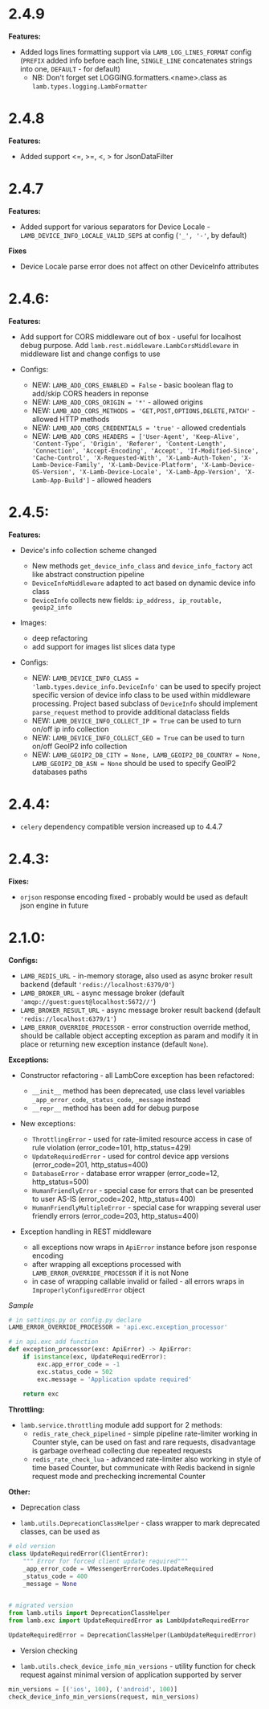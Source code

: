 # 2.4.9
**Features:**
* Added logs lines formatting support via `LAMB_LOG_LINES_FORMAT` config (`PREFIX` added info before each line, `SINGLE_LINE` concatenates strings into one, `DEFAULT` - for default)
  * NB: Don't forget set LOGGING.formatters.\<name>.class as `lamb.types.logging.LambFormatter`

# 2.4.8
**Features:**
* Added support <=, >=, <, > for JsonDataFilter

# 2.4.7
**Features:**
* Added support for various separators for Device Locale - `LAMB_DEVICE_INFO_LOCALE_VALID_SEPS` at config (`'_', '-'`, by default)

**Fixes**
* Device Locale parse error does not affect on other DeviceInfo attributes


# 2.4.6:

**Features:**
* Add support for CORS middleware out of box - useful for localhost debug purpose. Add `lamb.rest.middleware.LambCorsMiddleware` in middleware list and change configs to use

* Configs:
  - NEW: `LAMB_ADD_CORS_ENABLED = False` - basic boolean flag to add/skip CORS headers in reponse
  - NEW: `LAMB_ADD_CORS_ORIGIN = '*'` - allowed origins
  - NEW: `LAMB_ADD_CORS_METHODS = 'GET,POST,OPTIONS,DELETE,PATCH'` - allowed HTTP methods 
  - NEW: `LAMB_ADD_CORS_CREDENTIALS = 'true'` - allowed credentials 
  - NEW: `LAMB_ADD_CORS_HEADERS = ['User-Agent', 'Keep-Alive', 'Content-Type', 'Origin', 'Referer', 'Content-Length', 'Connection', 'Accept-Encoding', 'Accept', 'If-Modified-Since', 'Cache-Control', 'X-Requested-With', 'X-Lamb-Auth-Token', 'X-Lamb-Device-Family', 'X-Lamb-Device-Platform', 'X-Lamb-Device-OS-Version', 'X-Lamb-Device-Locale', 'X-Lamb-App-Version', 'X-Lamb-App-Build']` - allowed headers


# 2.4.5:

**Features:**

* Device's info collection scheme changed
  - New methods `get_device_info_class` and `device_info_factory` act like abstract construction pipeline
  - `DeviceInfoMiddleware` adapted to act based on dynamic device info class
  - `DeviceInfo` collects new fields: `ip_address, ip_routable, geoip2_info`

* Images:
  - deep refactoring
  - add support for images list slices data type

* Configs:
  - NEW: `LAMB_DEVICE_INFO_CLASS = 'lamb.types.device_info.DeviceInfo'`  can be used to specify project specific version of device info class to be used within middleware processing. Project based subclass of `DeviceInfo` should implement `parse_request` method to provide additional dataclass fields
  - NEW: `LAMB_DEVICE_INFO_COLLECT_IP = True` can be used to turn on/off ip info collection
  - NEW: `LAMB_DEVICE_INFO_COLLECT_GEO = True` can be used to turn on/off GeoIP2 info collection
  - NEW: `LAMB_GEOIP2_DB_CITY = None, LAMB_GEOIP2_DB_COUNTRY = None, LAMB_GEOIP2_DB_ASN = None` should be used to specify GeoIP2 databases paths 

# 2.4.4:

* `celery` dependency compatible version increased up to 4.4.7
  
# 2.4.3:

**Fixes:**

* `orjson` response encoding fixed - probably would be used as default json engine in future 
 

# 2.1.0:

**Configs:**

* `LAMB_REDIS_URL` - in-memory storage, also used as async broker result backend (default `'redis://localhost:6379/0'`)
* `LAMB_BROKER_URL` - async message broker (default `'amqp://guest:guest@localhost:5672//'`)
* `LAMB_BROKER_RESULT_URL` - async message broker result backend (default `'redis://localhost:6379/1'`)
* `LAMB_ERROR_OVERRIDE_PROCESSOR` - error construction override method, should be callable object accepting exception as param and modify it in place or returning new exception instance (default `None`). 

**Exceptions:**

* Constructor refactoring - all LambCore exception has been refactored:
  - `__init__` method has been deprecated, use class level variables `_app_error_code`,`_status_code`, `_message` instead
  - `__repr__` method has been add for debug purpose
* New exceptions:
  -  `ThrottlingError` - used for rate-limited resource access in case of rule violation (error_code=101, http_status=429)
  -  `UpdateRequiredError` - used for control device app versions (error_code=201, http_status=400)
  -  `DatabaseError` - database error wrapper (error_code=12, http_status=500)
  -  `HumanFriendlyError` - special case for errors that can be presented to user AS-IS (error_code=202, http_status=400)
  -  `HumanFriendlyMultipleError` - special case for wrapping several user friendly errors (error_code=203, http_status=400)

* Exception handling in REST middleware
  -  all exceptions now wraps in `ApiError` instance before json response encoding
  -  after wrapping all exceptions processed with `LAMB_ERROR_OVERRIDE_PROCESSOR` if it is not None
  -  in case of wrapping callable invalid or failed - all errors wraps in `ImproperlyConfiguredError` object

*Sample*  

```python
# in settings.py or config.py declare
LAMB_ERROR_OVERRIDE_PROCESSOR = 'api.exc.exception_processor'

# in api.exc add function
def exception_processor(exc: ApiError) -> ApiError:
    if isinstance(exc, UpdateRequiredError):
        exc.app_error_code = -1
        exc.status_code = 502
        exc.message = 'Application update required'
        
    return exc
```

**Throttling:**

* `lamb.service.throttling` module add support for 2 methods:
	- `redis_rate_check_pipelined` - simple pipeline rate-limiter working in Counter style, can be used on fast and rare requests, disadvantage is garbage overhead collecting due repeated requests
	- `redis_rate_check_lua` - advanced rate-limiter also working in style of time based Counter, but communicate with Redis backend in signle request mode and prechecking incremental Counter

**Other:**

* Deprecation class 
 - `lamb.utils.DeprecationClassHelper` - class wrapper to mark deprecated classes, can be used as

```python
# old version
class UpdateRequiredError(ClientError):
    """ Error for forced client update required"""
    _app_error_code = VMessengerErrorCodes.UpdateRequired
    _status_code = 400
    _message = None
    

# migrated version
from lamb.utils import DeprecationClassHelper
from lamb.exc import UpdateRequiredError as LambUpdateRequiredError

UpdateRequiredError = DeprecationClassHelper(LambUpdateRequiredError)
```

* Version checking
 - `lamb.utils.check_device_info_min_versions` - utility function for check request against minimal version of application supported by server

```python
min_versions = [('ios', 100), ('android', 100)]
check_device_info_min_versions(request, min_versions)
```

